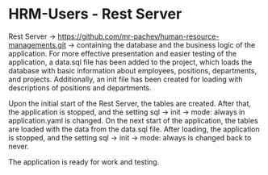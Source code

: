 # HRM-Users - Rest Server
Rest Server -> https://github.com/mr-pachev/human-resource-managements.git -> containing the database and the business logic of the application.
For more effective presentation and easier testing of the application, a data.sql file has been added to the project, which loads the database with basic information about employees, positions, departments, and projects. Additionally, an init file has been created for loading with descriptions of positions and departments.

Upon the initial start of the Rest Server, the tables are created. After that, the application is stopped, and the setting sql -> init -> mode: always in application.yaml is changed. On the next start of the application, the tables are loaded with the data from the data.sql file. After loading, the application is stopped, and the setting sql -> init -> mode: always is changed back to never.

The application is ready for work and testing.
